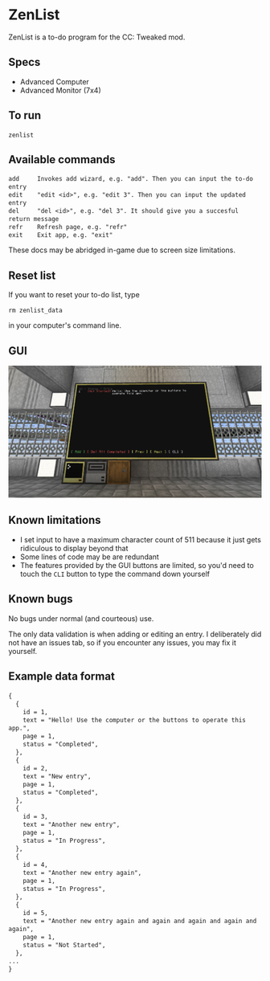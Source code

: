 # ZenList

ZenList is a to-do program for the CC: Tweaked mod.

## Specs

-   Advanced Computer
-   Advanced Monitor (7x4)

## To run

```
zenlist
```

## Available commands

```
add     Invokes add wizard, e.g. "add". Then you can input the to-do entry
edit    "edit <id>", e.g. "edit 3". Then you can input the updated entry
del     "del <id>", e.g. "del 3". It should give you a succesful return message
refr    Refresh page, e.g. "refr"
exit    Exit app, e.g. "exit"
```

These docs may be abridged in-game due to screen size limitations.

## Reset list

If you want to reset your to-do list, type

```
rm zenlist_data
```

in your computer's command line.

## GUI

![GUI](gui.png)

## Known limitations

-   I set input to have a maximum character count of 511 because it just gets ridiculous to display beyond that
-   Some lines of code may be are redundant
-   The features provided by the GUI buttons are limited, so you'd need to touch the `CLI` button to type the command down yourself

## Known bugs

No bugs under normal (and courteous) use.

The only data validation is when adding or editing an entry. I deliberately did not have an issues tab, so if you encounter any issues, you may fix it yourself.

## Example data format

```
{
  {
    id = 1,
    text = "Hello! Use the computer or the buttons to operate this app.",
    page = 1,
    status = "Completed",
  },
  {
    id = 2,
    text = "New entry",
    page = 1,
    status = "Completed",
  },
  {
    id = 3,
    text = "Another new entry",
    page = 1,
    status = "In Progress",
  },
  {
    id = 4,
    text = "Another new entry again",
    page = 1,
    status = "In Progress",
  },
  {
    id = 5,
    text = "Another new entry again and again and again and again and again",
    page = 1,
    status = "Not Started",
  },
...
}
```
